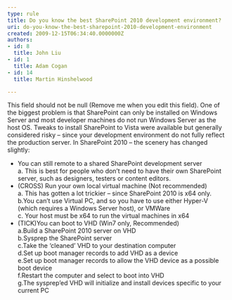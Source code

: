 ```yaml
---
type: rule
title: Do you know the best SharePoint 2010 development environment?
uri: do-you-know-the-best-sharepoint-2010-development-environment
created: 2009-12-15T06:34:40.0000000Z
authors:
- id: 8
  title: John Liu
- id: 1
  title: Adam Cogan
- id: 14
  title: Martin Hinshelwood

---
```


 This field should not be null (Remove me when you edit this field).   One of the biggest problem is that SharePoint can only be installed on Windows Server and most developer machines do not run Windows Server as the host OS.  Tweaks to install SharePoint to Vista were available but generally considered risky – since your development environment do not fully reflect the production server.
 In SharePoint 2010 – the scenery has changed slightly: 

- You can still remote to a shared SharePoint development server
<br>    a. This is best for people who don’t need to have their own SharePoint server, such as designers, testers or content editors.<br>
- (CROSS) Run your own local virtual machine (Not recommended)
<br>    a. This has gotten a lot trickier – since SharePoint 2010 is x64 only.
<br>    b.You can’t use Virtual PC, and so you have to use either Hyper-V (which requires a Windows Server host), or VMWare
<br>    c. Your host must be x64 to run the virtual machines in x64<br>
- (TICK)You can boot to VHD (Win7 only, Recommended)
<br>    a.Build a SharePoint 2010 server on VHD
<br>    b.Sysprep the SharePoint server
<br>    c.Take the ‘cleaned’ VHD to your destination computer
<br>    d.Set up boot manager records to add VHD as a device
<br>    e.Set up boot manager records to allow the VHD device as a possible boot device
<br>    f.Restart the computer and select to boot into VHD
<br>    g.The sysprep’ed VHD will initialize and install devices specific to your current PC



